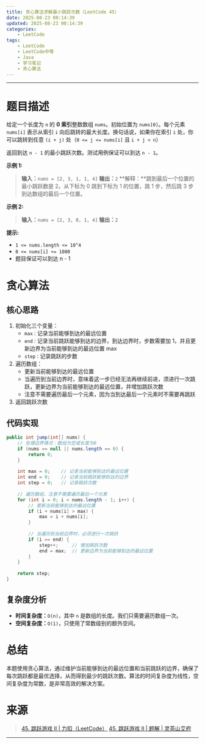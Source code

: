 ```yaml
---
title: 贪心算法求解最小跳跃次数（LeetCode 45）
date: 2025-08-23 00:14:39
updated: 2025-08-23 00:14:39
categories:
    - LeetCode
tags:
    - LeetCode
    - LeetCode中等
    - Java
    - 学习笔记
    - 贪心算法
---
```

---

# 题目描述

给定一个长度为 `n` 的 **0 索引**整数数组 `nums`。初始位置为 `nums[0]`。每个元素 `nums[i]` 表示从索引 `i` 向后跳转的最大长度。换句话说，如果你在索引 `i` 处，你可以跳转到任意 `(i + j)` 处（`0 <= j <= nums[i]` 且 `i + j < n`）

返回到达 `n - 1` 的最小跳跃次数。测试用例保证可以到达 `n - 1`。

**示例 1:**
> **输入：**`nums = [2, 3, 1, 1, 4]`
> **输出：**`2`
> **解释：**跳到最后一个位置的最小跳跃数是 2。从下标为 0 跳到下标为 1 的位置，跳 1 步，然后跳 3 步到达数组的最后一个位置。

**示例 2:**
> **输入：**`nums = [2, 3, 0, 1, 4]`
> **输出：**`2`

**提示:**
* `1 <= nums.length <= 10^4`
* `0 <= nums[i] <= 1000`
* 题目保证可以到达 n - 1

<!-- more -->

# 贪心算法

## 核心思路

1. 初始化三个变量：
    * `max：`记录当前能够到达的最远位置
    * `end：`记录当前跳跃能够到达的边界，到达边界时，步数需要加 1，并且更新边界为当前能够到达的最远位置 max
    * `step：`记录跳跃的步数
2. 遍历数组：
    * 更新当前能够到达的最远位置
    * 当遍历到当前边界时，意味着这一步已经无法再继续前进，须进行一次跳跃，更新边界为当前能够到达的最远位置，并增加跳跃次数
    * 注意不需要遍历最后一个元素，因为当到达最后一个元素时不需要再跳跃
3. 返回跳跃次数

## 代码实现

```java
public int jump(int[] nums) {
    // 处理边界情况：数组为空或长度为0
    if (nums == null || nums.length == 0) {
        return 0;
    }
    
    int max = 0;    // 记录当前能够到达的最远位置
    int end = 0;    // 记录当前跳跃能够到达的边界
    int step = 0;   // 记录跳跃次数
    
    // 遍历数组，注意不需要遍历最后一个元素
    for (int i = 0; i < nums.length - 1; i++) {
        // 更新当前能够到达的最远位置
        if (i + nums[i] > max) {
            max = i + nums[i];
        }
        
        // 当遍历到当前边界时，必须进行一次跳跃
        if (i == end) {
            step++;     // 增加跳跃次数
            end = max;  // 更新边界为当前能够到达的最远位置
        }
    }
    
    return step;
}
```

## 复杂度分析

* **时间复杂度：**`O(n)`，其中 `n` 是数组的长度。我们只需要遍历数组一次。
* **空间复杂度：**`O(1)`，只使用了常数级别的额外空间。

# 总结

本题使用贪心算法，通过维护当前能够到达的最远位置和当前跳跃的边界，确保了每次跳跃都是最优选择，从而得到最少的跳跃次数。算法的时间复杂度为线性，空间复杂度为常数，是非常高效的解决方案。

# 来源

> [45. 跳跃游戏 II | 力扣（LeetCode）][1]
> [45. 跳跃游戏 II | 题解 | 灵茶山艾府][2]

---

[1]: https://leetcode.cn/problems/jump-game-ii/description/ "45. 跳跃游戏 II | 力扣（LeetCode）"
[2]: https://leetcode.cn/problems/jump-game-ii/solutions/2926993/tu-jie-yi-zhang-tu-miao-dong-tiao-yue-yo-h2d4/ "45. 跳跃游戏 II | 题解 | 灵茶山艾府"
